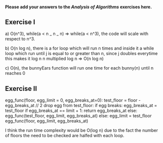 #### Please add your answers to the **_Analysis of Algorithms_** exercises here.

## Exercise I

a) O(n^3), while(a < n _ n _ n) => while(a < n^3),
the code will scale with respect to n^3.

b) O(n log n), there is a for loop which will run n times
and inside it a while loop which run until j is equal to
or greater than n, since j doubles everytime this makes it log n
n multiplied log n => O(n log n)

c) O(n), the bunnyEars function will run one time for each bunny(n) until
n reaches 0

## Exercise II
egg_func(floor, egg_limit = 0, egg_breaks_at=0):
    test_floor = floor - egg_breaks_at // 2
    drop egg from test_floor:
        if egg breaks:
            egg_breaks_at = test_floor
            if egg_breaks_at == limit + 1:
                return egg_breaks_at
            else:
                egg_func(test_floor, egg_limit, egg_breaks_at)
        else:
            egg_limit = test_floor
            egg_func(floor, egg_limit, egg_breaks_at)

I think the run time complexity would be O(log n) due to the fact the number of floors the need to be checked are halfed with each loop.

